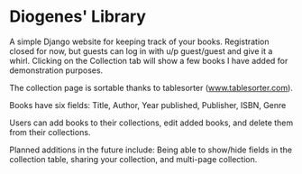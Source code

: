 # Diogenes' Library
A simple Django website for keeping track of your books. Registration closed for now, but guests can log in with u/p guest/guest and give it a whirl. Clicking on the Collection tab will show a few books I have added for demonstration purposes.

The collection page is sortable thanks to tablesorter (www.tablesorter.com).

Books have six fields: Title, Author, Year published, Publisher, ISBN, Genre

Users can add books to their collections, edit added books, and delete them from their collections.

Planned additions in the future include: Being able to show/hide fields in the collection table, sharing your collection, and multi-page collection.
